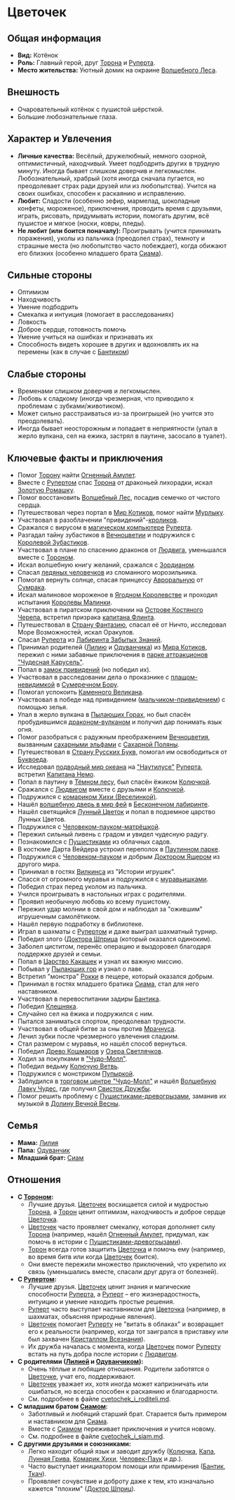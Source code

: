 # Цветочек

## Общая информация

- **Вид:** Котёнок
- **Роль:** Главный герой, друг [Торона](toron.md) и [Руперта](rupert.md).
- **Место жительства:** Уютный домик на окраине [Волшебного Леса](../../places/volshebniy_les.md).

## Внешность

- Очаровательный котёнок с пушистой шёрсткой.
- Большие любознательные глаза.

## Характер и Увлечения

- **Личные качества:** Весёлый, дружелюбный, немного озорной, оптимистичный, находчивый. Умеет подбодрить других в трудную минуту. Иногда бывает слишком доверчив и легкомыслен. Любознательный, храбрый (хотя иногда сначала пугается, но преодолевает страх ради друзей или из любопытства). Учится на своих ошибках, способен к раскаянию и исправлению.
- **Любит:** Сладости (особенно зефир, мармелад, шоколадные конфеты, мороженое), приключения, проводить время с друзьями, играть, рисовать, придумывать истории, помогать другим, всё пушистое и мягкое (носки, ковры, пледы).
- **Не любит (или боится поначалу):** Проигрывать (учится принимать поражения), уколы из пальчика (преодолел страх), темноту и страшные места (но любопытство часто побеждает), когда обижают его близких (особенно младшего брата [Сиама](../relatives/siam_brat_cvetochka.md)).

## Сильные стороны

- Оптимизм
- Находчивость
- Умение подбодрить
- Смекалка и интуиция (помогает в расследованиях)
- Ловкость
- Доброе сердце, готовность помочь
- Умение учиться на ошибках и признавать их
- Способность видеть хорошее в других и вдохновлять их на перемены (как в случае с [Бантиком](../friends_allies/bantik_kotyonok.md))

## Слабые стороны

- Временами слишком доверчив и легкомыслен.
- Любовь к сладкому (иногда чрезмерная, что приводило к проблемам с зубками/животиком).
- Может сильно расстраиваться из-за проигрышей (но учится это преодолевать).
- Иногда бывает неосторожным и попадает в неприятности (упал в жерло вулкана, сел на ежика, застрял в паутине, засосало в туалет).

## Ключевые факты и приключения

- Помог [Торону](toron.md) найти [Огненный Амулет](../../artifacts_and_magic/notable_artifacts.md#огненный-амулет-торона).
- Вместе с [Рупертом](rupert.md) спас [Торона](toron.md) от драконьей лихорадки, искал [Золотую Ромашку](../../artifacts_and_magic/notable_artifacts.md#золотая-ромашка).
- Помог восстановить [Волшебный Лес](../../places/volshebniy_les.md), посадив семечко от чистого сердца.
- Путешествовал через портал в [Мир Котиков](../../places/mir_kotikov.md), помог найти [Мурлыку](../../artifacts_and_magic/notable_artifacts.md#мурлыка-мир-котиков).
- Участвовал в разоблачении "привидений"-[кроликов](../friends_allies/kroliki_pushok_ushastik_hvostik.md).
- Сражался с вирусом в [магическом компьютере](../../artifacts_and_magic/notable_artifacts.md#магический-компьютер-руперта) [Руперта](rupert.md).
- Разгадал тайну зубастиков в [Вечноцветии](../../places/vechnotsvetie_korolevstvo.md) и подружился с [Королевой Зубастиков](../friends_allies/koroleva_zubastikov.md).
- Участвовал в плане по спасению драконов от [Людвига](../villains/ludvig.md), уменьшался вместе с [Тороном](toron.md).
- Искал волшебную книгу желаний, сражался с [Зордианом](../villains/zordian.md).
- Спасал [ледяных человечков](../friends_allies/ledyanye_chelovechki.md) из сломанного морозильника.
- Помогал вернуть солнце, спасая принцессу [Авроральную](../friends_allies/printsessa_avroralnaya.md) от [Сумрака](../villains/sumrak.md).
- Искал малиновое мороженое в [Ягодном Королевстве](../../places/yagodnoe_korolevstvo.md) и проходил испытания [Королевы Малинки](../friends_allies/koroleva_malinka.md).
- Участвовал в пиратском приключении на [Острове Костяного Черепа](../../places/ostrov_kostyanogo_cherepa.md), встретил призрака [капитана Флинта](../friends_allies/kapitan_flint_prizrak.md).
- Путешествовал в [Страну Фантазию](../../places/fantaziya_strana.md), спасал её от Ничто, исследовал Море Возможностей, искал Оракулов.
- Спасал [Руперта](rupert.md) из [Лабиринта Забытых Знаний](../../places/labirint_zabytyh_znaniy.md).
- Принимал родителей ([Лилию](../relatives/liliya_i_oduvanchik.md) и [Одуванчика](../relatives/liliya_i_oduvanchik.md)) из [Мира Котиков](../../places/mir_kotikov.md), пережил с ними забавные приключения в [парке аттракционов "Чудесная Карусель"](../../places/park_attraktsionov_chudesnaya_karusel.md).
- Попал в [замок привидений](../../places/stariy_zabroshenniy_zamok_prividenie.md) (но победил их).
- Участвовал в расследовании дела о проказнике с [плащом-невидимкой](../../artifacts_and_magic/notable_artifacts.md#плащ-невидимка-из-истории-про-проказника-тима) в [Сумеречном Бору](../../places/sumerechniy_bor_gorod.md).
- Помогал успокоить [Каменного Великана](../friends_allies/kamenniy_velikan.md).
- Участвовал в победе над привидением ([мальчиком-привидением](../friends_allies/malchik_prividenie.md)) с помощью зелья.
- Упал в жерло вулкана в [Пылающих Горах](../../places/pylayushie_gory_vulkany.md), но был спасён пробудившимся [драконом-вулканом](../friends_allies/drakon_vulkan.md) и получил дар понимать язык огня.
- Помог разобраться с радужным преображением [Вечноцветия](../../places/vechnotsvetie_korolevstvo.md), вызванным [сахарными эльфами](../friends_allies/saharnye_elfy.md) с [Сахарной Поляны](../../places/saharnaya_polyana.md).
- Путешествовал в [Страну Русских Букв](../../places/strana_russkih_bukv.md), помогал им освободиться от [Буквоеда](../villains/bukvoed.md).
- Исследовал [подводный мир океана](../../places/podvodniy_mir_okean.md) на ["Наутилусе"](../../artifacts_and_magic/notable_artifacts.md#наутилус-подводный-мир) [Руперта](rupert.md), встретил [Капитана Немо](../friends_allies/kapitan_nemo.md).
- Попал в паутину в [Тёмном лесу](../../places/tyomniy_les_vechnotsvetie.md), был спасён ёжиком [Колючкой](../friends_allies/kolyuchka_ezhik.md).
- Сражался с [Людвигом](../villains/ludvig.md) вместе с друзьями и [Колючкой](../friends_allies/kolyuchka_ezhik.md).
- Подружился с [комариком Хихи (Веселинкой)](../friends_allies/komarik_hihi.md).
- Нашёл [волшебную дверь в мир фей](../../places/beskonechniy_labirint_s_dveryu_v_mir_fey.md#волшебная-дверь) в [Бесконечном лабиринте](../../places/beskonechniy_labirint_s_dveryu_v_mir_fey.md).
- Нашёл светящийся [Лунный Цветок](../friends_allies/lunnye_tsvety.md) и попал в подземное царство Лунных Цветов.
- Подружился с [Человеком-пауком-матрёшкой](../friends_allies/chelovek_pauk_matryoshka.md).
- Пережил сильный ливень с градом и увидел чудесную радугу.
- Познакомился с [Пушистиками](../friends_allies/pushistiki_iz_oblachnyh_sadov.md) из облачных садов.
- В костюме Дарта Вейдера устроил переполох в [Паутинном парке](../../places/pauchiy_park.md).
- Подружился с [Человеком-пауком](../friends_allies/chelovek_pauk.md) и добрым [Доктором Ящером](../villains/doktor_yascher.md) из другого мира.
- Принимал в гостях [Вилкинса](../friends_allies/vilkins_igrushka.md) из "Истории игрушек".
- Спасся от огромного муравья и подружился с [муравьишками](../friends_allies/muravi_velikany.md).
- Победил страх перед уколом из пальчика.
- Учился проигрывать в настольных играх с родителями.
- Проявил необычную любовь ко всему пушистому.
- Пережил удар молнии в свой дом и наблюдал за "ожившим" игрушечным самолётиком.
- Нашёл первую подработку в библиотеке.
- Играл в шахматы с [Рупертом](rupert.md) и даже выиграл шахматный турнир.
- Победил злого ([Доктора Шприца](../villains/doktor_shpritz.md) (который оказался одиноким).
- Заболел циститом, перенёс операцию и выздоровел благодаря поддержке друзей и семьи.
- Попал в [Царство Какашек](../../places/podzemelie_vechnotsvetiya.md#царство-какашек) и узнал их важную миссию.
- Побывал у [Пылающих гор](../../places/pylayushie_gory_vulkany.md) и узнал о лаве.
- Встретил "монстра" [Рокки](../friends_allies/rokki_pescherniy_monstr.md) в пещере, который оказался добрым.
- Принимал в гостях младшего братика [Сиама](../relatives/siam_brat_cvetochka.md), стал для него наставником.
- Участвовал в перевоспитании задиры [Бантика](../friends_allies/bantik_kotyonok.md).
- Победил [Клешняка](../villains/kleshnyak.md).
- Случайно сел на ёжика и подружился с ним.
- Пытался заниматься спортом, преодолевал трудности.
- Участвовал в общей битве за сны против [Мрачнуса](../villains/mrachnus.md).
- Лечил зубки после чрезмерного увлечения сладким.
- Стал размером с муравья, но нашёл способ вернуться.
- Победил [Древо Кошмаров](../villains/drevo_koshmarov.md) у [Озера Светлячков](../../places/ozero_svetlyachkov.md).
- Ходил за покупками в ["Чудо-Молл"](../../places/chudo_moll.md).
- Победил ведьму [Колючую Ветвь](../villains/kolyuchaya_vetv.md).
- Подружился с монстриком [Пупыркой](../friends_allies/pupyrka_monstrik.md).
- Заблудился в [торговом центре "Чудо-Молл"](../../places/chudo_moll.md) и нашёл [Волшебную Лавку Чудес](../../places/chudo_moll.md#волшебная-лавка-чудес), где получил [Свисток Дружбы](../../artifacts_and_magic/notable_artifacts.md#свисток-дружбы-волшебная-лавка-чудес-в-чудо-молле).
- Помог решить проблему с [Пушистиками-древогрызами](../friends_allies/pushistiki_drevogryzy.md), заманив их музыкой в [Долину Вечной Весны](../../places/dolina_vechnoy_vesny.md).

## Семья

- **Мама:** [Лилия](../relatives/liliya_i_oduvanchik.md)
- **Папа:** [Одуванчик](../relatives/liliya_i_oduvanchik.md)
- **Младший брат:** [Сиам](../relatives/siam_brat_cvetochka.md)

## Отношения

- **С [Тороном](toron.md):**
  - Лучшие друзья. [Цветочек](cvetochek.md) восхищается силой и мудростью [Торона](toron.md), а [Торон](toron.md) ценит оптимизм, находчивость и доброе сердце [Цветочка](cvetochek.md).
  - [Цветочек](cvetochek.md) часто проявляет смекалку, которая дополняет силу [Торона](toron.md) (например, нашёл [Огненный Амулет](../../artifacts_and_magic/notable_artifacts.md#огненный-амулет-торона), придумал, как помочь в истории с [Пушистиками-древогрызами](../friends_allies/pushistiki_drevogryzy.md)).
  - [Торон](toron.md) всегда готов защитить [Цветочка](cvetochek.md) и помочь ему (например, во время битв или когда [Цветочек](cvetochek.md) боится).
  - Они вместе пережили множество приключений, что укрепило их связь (уменьшались вместе, спасали друг друга от болезней).
- **С [Рупертом](rupert.md):**
  - Лучшие друзья. [Цветочек](cvetochek.md) ценит знания и магические способности [Руперта](rupert.md), а [Руперт](rupert.md) – его жизнерадостность, интуицию и умение находить простые решения.
  - [Руперт](rupert.md) часто выступает наставником для [Цветочка](cvetochek.md) (например, в шахматах, объясняя природные явления).
  - [Цветочек](cvetochek.md) помогает [Руперту](rupert.md) не "витать в облаках" и возвращает его к реальности (например, когда тот заигрался в приставку или был захвачен [Кристаллом Всезнания](../../artifacts_and_magic/notable_artifacts.md#кристалл-всезнания)).
  - Их дружба началась с момента, когда [Цветочек](cvetochek.md) помог [Руперту](rupert.md) встать на путь добра после истории с [Людвигом](../villains/ludvig.md).
- **С родителями ([Лилией](../relatives/liliya_i_oduvanchik.md) и [Одуванчиком](../relatives/liliya_i_oduvanchik.md)):**
  - Очень тёплые и любящие отношения. Родители заботятся о [Цветочке](cvetochek.md), учат его, поддерживают.
  - [Цветочек](cvetochek.md) уважает их, хотя иногда может капризничать или ошибаться, но всегда способен к раскаянию и благодарности.
  - См. подробнее в файле [cvetochek_i_roditeli.md](../../relationship/cvetochek_i_roditeli.md).
- **С младшим братом [Сиамом](../relatives/siam_brat_cvetochka.md):**
  - Заботливый и любящий старший брат. Старается быть примером и наставником для [Сиама](../relatives/siam_brat_cvetochka.md).
  - Вместе с [Сиамом](../relatives/siam_brat_cvetochka.md) переживает приключения и учится новому.
  - См. подробнее в файле [cvetochek_i_siam.md](../../relationship/cvetochek_i_siam.md).
- **С другими друзьями и союзниками:**
  - Легко находит общий язык и заводит дружбу ([Колючка](../friends_allies/kolyuchka_ezhik.md), [Капа](../friends_allies/mudraya_kapa_kapibara.md), [Лунная Грива](../friends_allies/lunnaya_griva_edinorog.md), [Комарик Хихи](../friends_allies/komarik_hihi.md), [Человек-Паук](../friends_allies/chelovek_pauk.md) и др.).
  - Часто выступает инициатором помощи или примирения ([Бантик](../friends_allies/bantik_kotyonok.md), [Ткач](../friends_allies/tkach_pauk.md)).
  - Проявляет сочувствие и доброту даже к тем, кто изначально кажется "плохим" ([Доктор Шприц](../villains/doktor_shpritz.md)).
